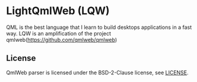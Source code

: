 # LightQmlWeb (LQW)

QML is the best language that I learn to build desktops applications in a fast way. LQW is an amplification of the project qmlweb(https://github.com/qmlweb/qmlweb)

## License

QmlWeb parser is licensed under the BSD-2-Clause license, see
[LICENSE](https://github.com/qmlweb/qmlweb-parser/blob/master/LICENSE).
